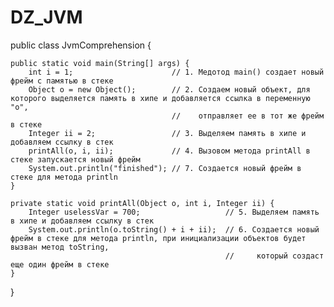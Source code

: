 # DZ_JVM

public class JvmComprehension {

    public static void main(String[] args) {
        int i = 1;                      // 1. Медотод main() создает новый фрейм с памятью в стеке
        Object o = new Object();        // 2. Создаем новый объект, для которого выделяется память в хипе и добавляется ссылка в переменную "o", 
                                        //    отправляет ее в тот же фрейм в стеке
        Integer ii = 2;                 // 3. Выделяем память в хипе и добавляем ссылку в стек
        printAll(o, i, ii);             // 4. Вызовом метода printAll в стеке запускается новый фрейм 
        System.out.println("finished"); // 7. Создается новый фрейм в стеке для метода println
    }

    private static void printAll(Object o, int i, Integer ii) {
        Integer uselessVar = 700;                   // 5. Выделяем память в хипе и добавляем ссылку в стек
        System.out.println(o.toString() + i + ii);  // 6. Создается новый фрейм в стеке для метода println, при инициализации объектов будет вызван метод toString,
                                                    //     который создаст еще один фрейм в стеке
    }
}
